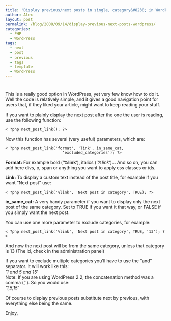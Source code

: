 ```yaml
---
title: 'Display previous/next posts in single, category&#8230; in WordPress'
author: Alex
layout: post
permalink: /blog/2008/09/14/display-previous-next-posts-wordpress/
categories:
  - PHP
  - WordPress
tags:
  - next
  - post
  - previous
  - tags
  - template
  - WordPress
---
```

# 

This is a really good option in WordPress, yet very few know how to do it. Well the code is relatively simple, and it gives a good navigation point for users that, if they liked your article, might want to keep reading your stuff.

If you want to plainly display the next post after the one the user is reading, use the following function:

    < ?php next_post_link(); ?>
    

Now this function has several (very useful) parameters, which are:

    < ?php next_post_link('format', 'link', in_same_cat, 
                             'excluded_categories'); ?> 
    

**Format:** For example bold (‘**%link**‘), italics (‘*%link*‘)… And so on, you can add here divs, p, span or anything you want to apply css classes or ids.

**Link:** To display a custom text instead of the post title, for example if you want “Next post” use:

    < ?php next_post_link('%link', 'Next post in category', TRUE); ?> 
    

**in\_same\_cat:** A very handy parameter if you want to display only the next post of the same category. Set to TRUE if you want it that way, or FALSE if you simply want the next post.

You can use one more parameter to exclude categories, for example:

    < ?php next_post_link('%link', 'Next post in category', TRUE, '13'); ?>
    

And now the next post will be from the same category, unless that category is 13 (The id, check in the administration panel)

If you want to exclude multiple categories you’ll have to use the “and” separator. It will work like this:  
*’1 and 5 and 15′*  
Note: If you are using WordPress 2.2, the concatenation method was a comma (‘,’). So you would use:  
*’1,5,15′*

Of course to display previous posts substitute next by previous, with everything else being the same.

Enjoy,
